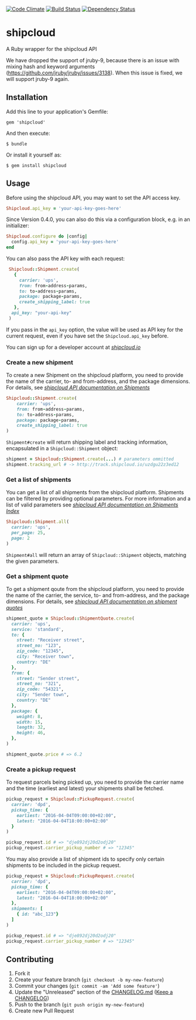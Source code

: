 [![Code Climate](https://codeclimate.com/github/shipcloud/shipcloud-ruby.png)](https://codeclimate.com/github/shipcloud/shipcloud-ruby) [![Build Status](https://travis-ci.org/oiuzikov/shipcloud-ruby.svg?branch=master)](https://travis-ci.org/oiuzikov/shipcloud-ruby) [![Dependency Status](https://gemnasium.com/shipcloud/shipcloud-ruby.svg)](https://gemnasium.com/shipcloud/shipcloud-ruby)

# shipcloud

A Ruby wrapper for the shipcloud API

We have dropped the support of jruby-9, because there is an issue with mixing hash and keyword arguments (https://github.com/jruby/jruby/issues/3138). When this issue is fixed, we will support jruby-9 again.

## Installation

Add this line to your application's Gemfile:

    gem 'shipcloud'

And then execute:

    $ bundle

Or install it yourself as:

    $ gem install shipcloud

## Usage

Before using the shipcloud API, you may want to set the API access key.

```ruby
Shipcloud.api_key = 'your-api-key-goes-here'
```

Since Version 0.4.0, you can also do this via a configuration block, e.g. in an initializer:

```ruby
Shipcloud.configure do |config|
  config.api_key = 'your-api-key-goes-here'
end
```

You can also pass the API key with each request:
```ruby
 Shipcloud::Shipment.create(
   {
     carrier: 'ups',
     from: from-address-params,
     to: to-address-params,
     package: package-params,
     create_shipping_label: true
   },
  api_key: "your-api-key"
 )
```
If you pass in the ```api_key``` option, the value will be used as API key for the current request, even if you have set the ```Shipcloud.api_key``` before.

You can sign up for a developer account at *[shipcloud.io](http://www.shipcloud.io)*

### Create a new shipment

To create a new Shipment on the shipcloud platform, you need to provide the name of the carrier, to- and from-address, and the package dimensions.
For details, see *[shipcloud API documentation on Shipments](http://developers.shipcloud.io/reference/#shipments)*
```ruby
Shipcloud::Shipment.create(
    carrier: 'ups',
    from: from-address-params,
    to: to-address-params,
    package: package-params,
    create_shipping_label: true
)
```

`Shipment#create` will return shipping label and tracking information, encapsulated in a `Shipcloud::Shipment` object:

```ruby
shipment = Shipcloud::Shipment.create(...) # parameters ommitted
shipment.tracking_url # -> http://track.shipcloud.io/uzdgu22z3ed12
```

### Get a list of shipments

You can get a list of all shipments from the shipcloud platform. Shipments can be filtered by providing optional parameters. For more information and a list of valid parameters see *[shipcloud API documentation on Shipments Index](https://developers.shipcloud.io/reference/#getting-a-list-of-shipments)*

```ruby
Shipcloud::Shipment.all(
  carrier: 'ups',
  per_page: 25,
  page: 2
)
```

`Shipment#all` will return an array of `Shipcloud::Shipment` objects, matching the given parameters.

### Get a shipment quote

To get a shipment qoute from the shipcloud platform, you need to provide the name of the carrier, the service, to- and from-address, and the package dimensions.
For details, see *[shipcloud API documentation on shipment quotes](https://developers.shipcloud.io/reference/#shipment-quotes)*

```ruby
shipment_quote = Shipcloud::ShipmentQuote.create(
  carrier: 'ups',
  service: 'standard',
  to: {
    street: "Receiver street",
    street_no: "123",
    zip_code: "12345",
    city: "Receiver town",
    country: "DE"
  },
  from: {
    street: "Sender street",
    street_no: "321",
    zip_code: "54321",
    city: "Sender town",
    country: "DE"
  },
  package: {
    weight: 8,
    width: 15,
    length: 32,
    height: 46,
  },
)

shipment_quote.price # => 6.2
```

### Create a pickup request

To request parcels being picked up, you need to provide the carrier name and the time (earliest and latest) your shipments shall be fetched.

```ruby
pickup_request = Shipcloud::PickupRequest.create(
  carrier: 'dpd',
  pickup_time: {
    earliest: "2016-04-04T09:00:00+02:00",
    latest: "2016-04-04T18:00:00+02:00"
  }
)

pickup_request.id # => "dje892dj20d2odj20"
pickup_request.carrier_pickup_number # => "12345"
```

You may also provide a list of shipment ids to specify only certain shipments to be included in the pickup request.

```ruby
pickup_request = Shipcloud::PickupRequest.create(
  carrier: 'dpd',
  pickup_time: {
    earliest: "2016-04-04T09:00:00+02:00",
    latest: "2016-04-04T18:00:00+02:00"
  },
  shipments: [
    { id: "abc_123"}
  ]
)

pickup_request.id # => "dje892dj20d2odj20"
pickup_request.carrier_pickup_number # => "12345"
```



## Contributing

1. Fork it
2. Create your feature branch (`git checkout -b my-new-feature`)
3. Commit your changes (`git commit -am 'Add some feature'`)
4. Update the "Unreleased" section of the [CHANGELOG.md](CHANGELOG.md) ([Keep a CHANGELOG](http://keepachangelog.com/))
5. Push to the branch (`git push origin my-new-feature`)
6. Create new Pull Request

